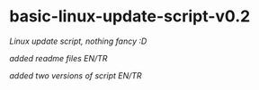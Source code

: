 # basic-linux-update-script-v0.2

*Linux update script, nothing fancy :D*

*added readme files EN/TR*

*added two versions of script  EN/TR*
